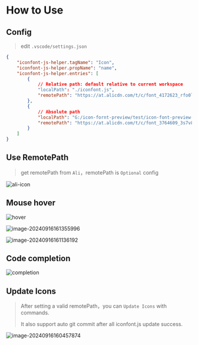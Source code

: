 # How to Use

## Config
> edit `.vscode/settings.json`
```json
{
    "iconfont-js-helper.tagName": "Icon",
    "iconfont-js-helper.propName": "name",
    "iconfont-js-helper.entries": [
        {
            // Relative path: default relative to current workspace
            "localPath": "./iconfont.js",
            "remotePath": "https://at.alicdn.com/t/c/font_4172623_rfo0lkc7zd.js"
        },
        {
            // Absolute path
            "localPath": "G:/icon-fornt-preview/test/icon-font-preview-test/iconfont copy.js",
            "remotePath": "https://at.alicdn.com/t/c/font_3764609_3s7v85xv8iq.js"
        }
    ]
}
```

## Use RemotePath
> get remotePath from `Ali`，remotePath is `Optional` config

![ali-icon](https://github.com/zhoutengshen/icon-fornt-preview/blob/main/doc/ali-icon.png)


## Mouse hover
![hover](https://github.com/zhoutengshen/icon-fornt-preview/blob/main/doc/dome.jpg)

![image-20240916161355996](README.assets/image-20240916161355996.png)

![image-20240916161136192](README.assets/image-20240916161136192.png)

## Code completion
![completion](https://github.com/zhoutengshen/icon-fornt-preview/blob/main/doc/dome-hover.png)

## Update Icons

> After setting a valid remotePath，you can `Update Icons` with commands.
>
> It also support auto git commit after all iconfont.js update success.

![image-20240916160457874](README.assets/image-20240916160457874.png)